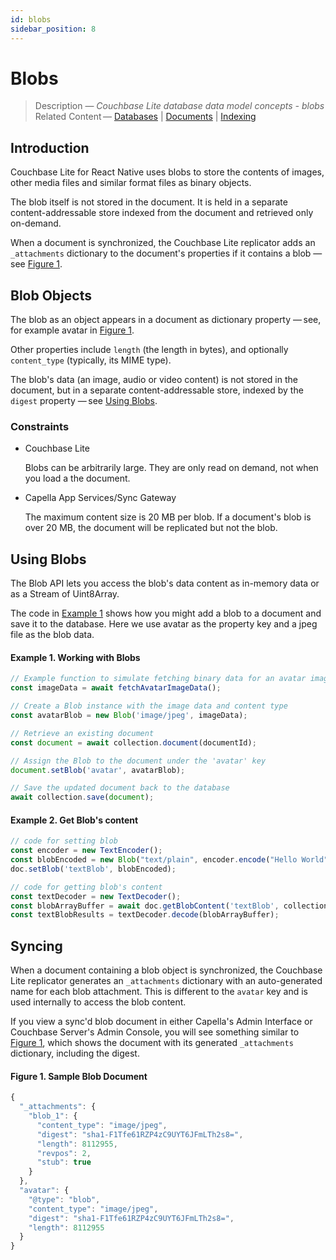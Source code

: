 ```yaml
---
id: blobs 
sidebar_position: 8
---
```


# Blobs 

> Description — _Couchbase Lite database data model concepts - blobs_  
> Related Content — [Databases](databases.md) | [Documents](documents.md) | [Indexing](indexing.md)

## Introduction

Couchbase Lite for React Native uses blobs to store the contents of images, other media files and similar format files as binary objects.

The blob itself is not stored in the document. It is held in a separate content-addressable store indexed from the document and retrieved only on-demand.

When a document is synchronized, the Couchbase Lite replicator adds an `_attachments` dictionary to the document's properties if it contains a blob — see [Figure 1](#figure-1-sample-blob-document).

## Blob Objects

The blob as an object appears in a document as dictionary property — see, for example avatar in [Figure 1](#figure-1-sample-blob-document).

Other properties include `length` (the length in bytes), and optionally `content_type` (typically, its MIME type).

The blob's data (an image, audio or video content) is not stored in the document, but in a separate content-addressable store, indexed by the `digest` property — see [Using Blobs](#using-blobs).

### Constraints

* Couchbase Lite

    Blobs can be arbitrarily large. They are only read on demand, not when you load a the document.

* Capella App Services/Sync Gateway

    The maximum content size is 20 MB per blob. If a document's blob is over 20 MB, the document will be replicated but not the blob.

## Using Blobs

The Blob API lets you access the blob's data content as in-memory data or as a Stream of Uint8Array.

The code in [Example 1](#example-1-working-with-blobs) shows how you might add a blob to a document and save it to the database. Here we use avatar as the property key and a jpeg file as the blob data.

#### Example 1. Working with Blobs

```typescript
// Example function to simulate fetching binary data for an avatar image
const imageData = await fetchAvatarImageData();

// Create a Blob instance with the image data and content type
const avatarBlob = new Blob('image/jpeg', imageData);

// Retrieve an existing document
const document = await collection.document(documentId);

// Assign the Blob to the document under the 'avatar' key
document.setBlob('avatar', avatarBlob);

// Save the updated document back to the database
await collection.save(document);
```

#### Example 2. Get Blob's content

```typescript
// code for setting blob
const encoder = new TextEncoder();
const blobEncoded = new Blob("text/plain", encoder.encode("Hello World"));
doc.setBlob('textBlob', blobEncoded);

// code for getting blob's content
const textDecoder = new TextDecoder();
const blobArrayBuffer = await doc.getBlobContent('textBlob', collection);
const textBlobResults = textDecoder.decode(blobArrayBuffer);
```

## Syncing

When a document containing a blob object is synchronized, the Couchbase Lite replicator generates an `_attachments` dictionary with an auto-generated name for each blob attachment. This is different to the `avatar` key and is used internally to access the blob content.

If you view a sync'd blob document in either Capella's Admin Interface or Couchbase Server's Admin Console, you will see something similar to [Figure 1](#figure-1-sample-blob-document), which shows the document with its generated `_attachments` dictionary, including the digest.

#### Figure 1. Sample Blob Document

```typescript
{
  "_attachments": {
    "blob_1": {
      "content_type": "image/jpeg",
      "digest": "sha1-F1Tfe61RZP4zC9UYT6JFmLTh2s8=",
      "length": 8112955,
      "revpos": 2,
      "stub": true
    }
  },
  "avatar": {
    "@type": "blob",
    "content_type": "image/jpeg",
    "digest": "sha1-F1Tfe61RZP4zC9UYT6JFmLTh2s8=",
    "length": 8112955
  }
}
```









